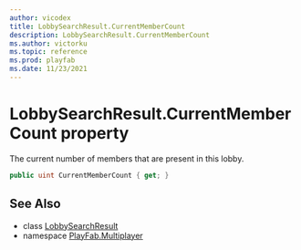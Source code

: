 ```yaml
---
author: vicodex
title: LobbySearchResult.CurrentMemberCount
description: LobbySearchResult.CurrentMemberCount
ms.author: victorku
ms.topic: reference
ms.prod: playfab
ms.date: 11/23/2021
---
```


# LobbySearchResult.CurrentMemberCount property

The current number of members that are present in this lobby.

```csharp
public uint CurrentMemberCount { get; }
```

## See Also

* class [LobbySearchResult](../LobbySearchResult.md)
* namespace [PlayFab.Multiplayer](../../PlayFabMultiplayerSDK.md)
